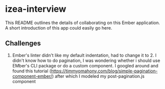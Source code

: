 # izea-interview

This README outlines the details of collaborating on this Ember application.
A short introduction of this app could easily go here.

## Challenges

1. Ember's linter didn't like my default indentation, had to change it to 2. I didn't know how to do pagination, I was wondering whether i should use EMber's CLI package or do a custom component. I googled around and found this tutorial (https://timmyomahony.com/blog/simple-pagination-component-ember/) after which I modeled my post-pagination.js component
